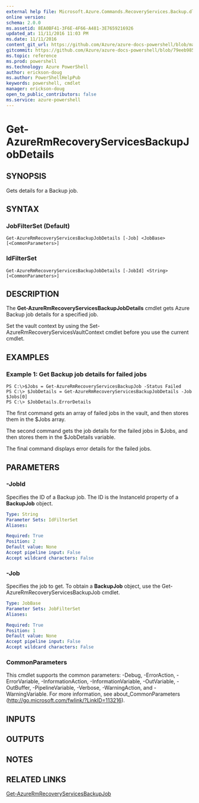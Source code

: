 ```yaml
---
external help file: Microsoft.Azure.Commands.RecoveryServices.Backup.dll-Help.xml
online version: 
schema: 2.0.0
ms.assetid: 8EA0BF41-3F6E-4F66-A481-3E7659216926
updated_at: 11/11/2016 11:03 PM
ms.date: 11/11/2016
content_git_url: https://github.com/Azure/azure-docs-powershell/blob/master/azureps-cmdlets-docs/ResourceManager/AzureRM.RecoveryServices.Backup/v2.2.0/Get-AzureRmRecoveryServicesBackupJobDetails.md
gitcommit: https://github.com/Azure/azure-docs-powershell/blob/79eeb985ea480979357fb4695832a0c3d29a48bf/azureps-cmdlets-docs/ResourceManager/AzureRM.RecoveryServices.Backup/v2.2.0/Get-AzureRmRecoveryServicesBackupJobDetails.md
ms.topic: reference
ms.prod: powershell
ms.technology: Azure PowerShell
author: erickson-doug
ms.author: PowerShellHelpPub
keywords: powershell, cmdlet
manager: erickson-doug
open_to_public_contributors: false
ms.service: azure-powershell
---
```


# Get-AzureRmRecoveryServicesBackupJobDetails

## SYNOPSIS
Gets details for a Backup job.

## SYNTAX

### JobFilterSet (Default)
```
Get-AzureRmRecoveryServicesBackupJobDetails [-Job] <JobBase> [<CommonParameters>]
```

### IdFilterSet
```
Get-AzureRmRecoveryServicesBackupJobDetails [-JobId] <String> [<CommonParameters>]
```

## DESCRIPTION
The **Get-AzureRmRecoveryServicesBackupJobDetails** cmdlet gets Azure Backup job details for a specified job.

Set the vault context by using the Set-AzureRmRecoveryServicesVaultContext cmdlet before you use the current cmdlet.

## EXAMPLES

### Example 1: Get Backup job details for failed jobs
```
PS C:\>$Jobs = Get-AzureRmRecoveryServicesBackupJob -Status Failed
PS C:\> $JobDetails = Get-AzureRmRecoveryServicesBackupJobDetails -Job $Jobs[0]
PS C:\> $JobDetails.ErrorDetails
```

The first command gets an array of failed jobs in the vault, and then stores them in the $Jobs array.

The second command gets the job details for the failed jobs in $Jobs, and then stores them in the $JobDetails variable.

The final command displays error details for the failed jobs.

## PARAMETERS

### -JobId
Specifies the ID of a Backup job.
The ID is the InstanceId property of a **BackupJob** object.

```yaml
Type: String
Parameter Sets: IdFilterSet
Aliases: 

Required: True
Position: 2
Default value: None
Accept pipeline input: False
Accept wildcard characters: False
```

### -Job
Specifies the job to get.
To obtain a **BackupJob** object, use the Get-AzureRmRecoveryServicesBackupJob cmdlet.

```yaml
Type: JobBase
Parameter Sets: JobFilterSet
Aliases: 

Required: True
Position: 1
Default value: None
Accept pipeline input: False
Accept wildcard characters: False
```

### CommonParameters
This cmdlet supports the common parameters: -Debug, -ErrorAction, -ErrorVariable, -InformationAction, -InformationVariable, -OutVariable, -OutBuffer, -PipelineVariable, -Verbose, -WarningAction, and -WarningVariable. For more information, see about_CommonParameters (http://go.microsoft.com/fwlink/?LinkID=113216).

## INPUTS

## OUTPUTS

## NOTES

## RELATED LINKS

[Get-AzureRmRecoveryServicesBackupJob](xref:ResourceManager/AzureRM.RecoveryServices.Backup/v2.2.0/Get-AzureRmRecoveryServicesBackupJob.md)


